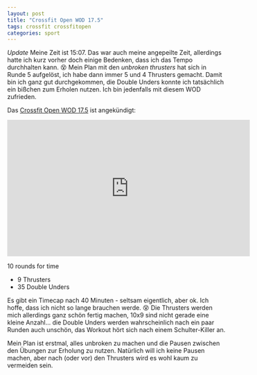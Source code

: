 ```yaml
---
layout: post
title: "Crossfit Open WOD 17.5"
tags: crossfit crossfitopen
categories: sport
---
```


*Update* Meine Zeit ist 15:07. Das war auch meine angepeilte Zeit, allerdings hatte ich
kurz vorher doch einige Bedenken, dass ich das Tempo durchhalten kann. 😵 Mein Plan mit
den *unbroken thrusters* hat sich in Runde 5 aufgelöst, ich habe dann immer 5 und 4
Thrusters gemacht. Damit bin ich ganz gut durchgekommen, die Double Unders konnte ich
tatsächlich ein bißchen zum Erholen nutzen. Ich bin jedenfalls mit diesem WOD zufrieden.

Das [Crossfit Open WOD 17.5][0] ist angekündigt:

<iframe width="560" height="315" src="https://www.youtube-nocookie.com/embed/XjABpCst-Us" frameborder="0" allowfullscreen></iframe>

10 rounds for time

* 9 Thrusters
* 35 Double Unders

Es gibt ein Timecap nach 40 Minuten - seltsam eigentlich, aber ok. Ich hoffe, dass ich nicht so
lange brauchen werde. 😵 Die Thrusters werden mich allerdings ganz schön fertig machen, 10x9
sind nicht gerade eine kleine Anzahl... die Double Unders werden wahrscheinlich nach ein paar Runden
auch unschön, das Workout hört sich nach einem Schulter-Killer an.

Mein Plan ist erstmal, alles unbroken zu machen und die Pausen zwischen den Übungen zur Erholung zu
nutzen. Natürlich will ich keine Pausen machen, aber nach (oder vor) den Thrusters wird es wohl kaum
zu vermeiden sein.

[0]: https://games.crossfit.com/workouts/open/2017/17.5
